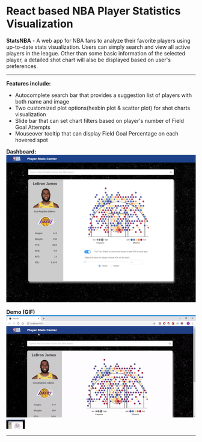 # React based NBA Player Statistics Visualization
<b>StatsNBA</b> - A web app for NBA fans to analyze their favorite players using up-to-date stats visualization. Users can simply search and view all active players in the league. Other than some basic information of the selected player, a detailed shot chart will also be displayed based on user's preferences.
<hr />
<b>Features include:</b>
<ul>
	<li>Autocomplete search bar that provides a suggestion list of players with both name and image</li>
	<li>Two customized plot options(hexbin plot & scatter plot) for shot charts visualization</li>
	<li>Slide bar that can set chart filters based on player's number of Field Goal Attempts</li>
	<li>Mouseover tooltip that can display Field Goal Percentage on each hovered spot</li>
</ul>

<b>Dashboard:</b>
<br />
<img src="https://github.com/tianyaliu95/StatsNBA/blob/master/demo/demo1.png" alt="demo">

<b>Demo (GIF)</b>
<br />
![Demo](/demo/ezgif.com-video-to-gif.gif)
<img src="/demo/ezgif.com-video-to-gif.gif" width="50">

<hr />


